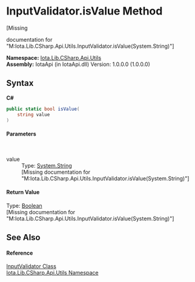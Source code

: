 # InputValidator.isValue Method 
 

\[Missing <summary> documentation for "M:Iota.Lib.CSharp.Api.Utils.InputValidator.isValue(System.String)"\]

**Namespace:**&nbsp;<a href="N_Iota_Lib_CSharp_Api_Utils">Iota.Lib.CSharp.Api.Utils</a><br />**Assembly:**&nbsp;IotaApi (in IotaApi.dll) Version: 1.0.0.0 (1.0.0.0)

## Syntax

**C#**<br />
``` C#
public static bool isValue(
	string value
)
```


#### Parameters
&nbsp;<dl><dt>value</dt><dd>Type: <a href="http://msdn2.microsoft.com/en-us/library/s1wwdcbf" target="_blank">System.String</a><br />\[Missing <param name="value"/> documentation for "M:Iota.Lib.CSharp.Api.Utils.InputValidator.isValue(System.String)"\]</dd></dl>

#### Return Value
Type: <a href="http://msdn2.microsoft.com/en-us/library/a28wyd50" target="_blank">Boolean</a><br />\[Missing <returns> documentation for "M:Iota.Lib.CSharp.Api.Utils.InputValidator.isValue(System.String)"\]

## See Also


#### Reference
<a href="T_Iota_Lib_CSharp_Api_Utils_InputValidator">InputValidator Class</a><br /><a href="N_Iota_Lib_CSharp_Api_Utils">Iota.Lib.CSharp.Api.Utils Namespace</a><br />